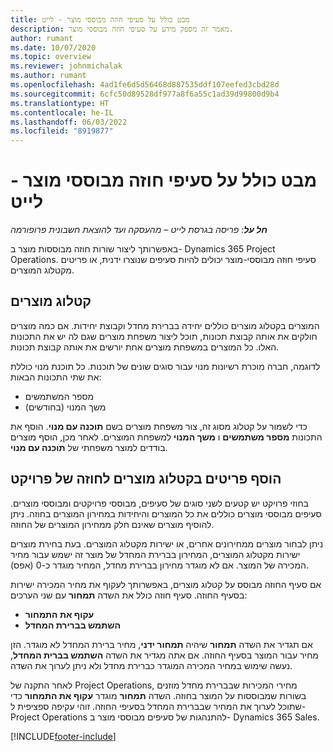 ```yaml
---
title: מבט כולל על סעיפי חוזה מבוססי מוצר - לייט
description: מאמר זה מספק מידע על סעיפי חוזה מבוססי מוצר.
author: rumant
ms.date: 10/07/2020
ms.topic: overview
ms.reviewer: johnmichalak
ms.author: rumant
ms.openlocfilehash: 4ad1fe6d5d56468d887535ddf107eefed3cbd28d
ms.sourcegitcommit: 6cfc50d89528df977a8f6a55c1ad39d99800d9b4
ms.translationtype: HT
ms.contentlocale: he-IL
ms.lasthandoff: 06/03/2022
ms.locfileid: "8919877"
---
```

# <a name="product-based-contract-lines-overview---lite"></a>מבט כולל על סעיפי חוזה מבוססי מוצר - לייט

_**חל על**: פריסה בגרסת לייט – מהעסקה ועד להוצאת חשבונית פרופורמה_

באפשרותך ליצור שורות חוזה מבוססות מוצר ב- Dynamics 365 Project Operations. סעיפי חוזה מבוססי-מוצר יכולים להיות סעיפים שנוצרו ידנית, או פריטים מקטלוג המוצרים.

## <a name="product-catalog"></a>קטלוג מוצרים

המוצרים בקטלוג מוצרים כוללים יחידה בברירת מחדל וקבוצת יחידות. אם כמה מוצרים חולקים את אותה קבוצת תכונות, תוכל ליצור משפחת מוצרים שגם לה יש את התכונות האלו. כל המוצרים במשפחת מוצרים אחת יורשים את אותה קבוצת תכונות.

לדוגמה, חברה מוכרת רשיונות מנוי עבור סוגים שונים של תוכנות. כל תוכנת מנוי כוללת את שתי התכונות הבאות:

- מספר המשתמשים
- משך המנוי (בחודשים)

כדי לשמור על קטלוג מסוג זה, צור משפחת מוצרים בשם **תוכנה עם מנוי**. הוסף את התכונות **מספר משתמשים** ו **משך המנוי** למשפחת המוצרים. לאחר מכן, הוסף מוצרים בודדים למוצר משפחתי של **תוכנה עם מנוי**.

## <a name="add-product-catalog-items-to-a-project-contract"></a>הוסף פריטים בקטלוג מוצרים לחוזה של פרויקט

בחוזי פרויקט יש קטעים לשני סוגים של סעיפים, מבוססי פרויקטים ומבוססי מוצרים. סעיפים מבוססי מוצרים כוללים את כל המוצרים והיחידות במחירון המוצרים בחוזה. ניתן להוסיף מוצרים שאינם חלק ממחירון המוצרים של החוזה.

ניתן לבחור מוצרים ממחירונים אחרים, או ישירות מקטלוג המוצרים. בעת בחירת מוצרים ישירות מקטלוג המוצרים, המחירון בברירת המחדל של מוצר זה ישמש עבור מחיר המכירה של המוצר. אם לא מוגדר מחירון בברירת מחדל, המחיר מוגדר כ-0 (אפס).

אם סעיף החוזה מבוסס על קטלוג מוצרים, באפשרותך לעקוף את מחיר המכירה ישירות בסעיף החוזה. סעיף חוזה כולל את השדה **תמחור** עם שני הערכים:

- **עקוף את התמחור**
- **השתמש בברירת המחדל**

אם תגדיר את השדה **תמחור** שיהיה **תמחור ידני**, מחיר ברירת המחדל לא מוגדר. הזן מחיר עבור המוצר בסעיף החוזה. אם אתה מגדיר את השדה **השתמש בברית המחדל**, נעשה שימוש במחיר המכירה המוגדר כברירת מחדל ולא ניתן לערוך את השדה.

לאחר התקנה של Project Operations, מחירי המכירות שבברירת מחדל מוזנים בשורות שמבוססות על המוצר בחוזה. השדה **תמחור** מוגדר **עקוף את התמחור** כדי שתוכל לערוך את המחיר שבברירת המחדל בסעיפי החוזה. זוהי עקיפה ספציפית ל- Project Operations להתנהגות של סעיפים מבוססי מוצר ב- Dynamics 365 Sales.


[!INCLUDE[footer-include](../../includes/footer-banner.md)]